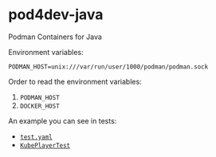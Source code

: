 # pod4dev-java
Podman Containers for Java

Environment variables:

```dotenv
PODMAN_HOST=unix:///var/run/user/1000/podman/podman.sock
```

Order to read the environment variables: 
1. `PODMAN_HOST`
2. `DOCKER_HOST`

An example you can see in tests:
- [`test.yaml`][1]
- [`KubePlayerTest`][2]

[1]: src/test/resources/test.yaml
[2]: src/test/java/io/github/pod4dev/java/KubePlayerTest.java